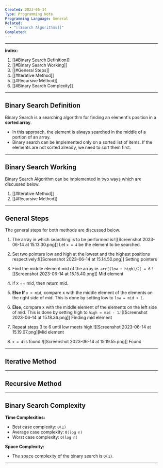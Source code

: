 ```yaml
---
Created: 2023-06-14
Type: Programming Note
Programming Language: General
Related:
  - "[[Search Algorithms]]"
Completed:
---
```

---
**index:**
1. [[#Binary Search Definition]]
2. [[#Binary Search Working]]
3. [[#General Steps]]
4. [[#Iterative Method]]
5. [[#Recursive Method]]
6. [[#Binary Search Complexity]]

---
## Binary Search Definition 
Binary Search is a searching algorithm for finding an element's position in a **sorted array**.

- In this approach, the element is always searched in the middle of a portion of an array.
- Binary search can be implemented only on a sorted list of items. If the elements are not sorted already, we need to sort them first.

---
## Binary Search Working
Binary Search Algorithm can be implemented in two ways which are discussed below.

1. [[#Iterative Method]]
2. [[#Recursive Method]]

---
## General Steps
The general steps for both methods are discussed below.

1. The array in which searching is to be performed is:![[Screenshot 2023-06-14 at 15.13.30.png]]
	 Let `x = 4` be the element to be searched.

2. Set two pointers low and high at the lowest and the highest positions respectively:![[Screenshot 2023-06-14 at 15.14.50.png]]
    Setting pointers

3. Find the middle element mid of the array ie. `arr[(low + high)/2] = 6` ![[Screenshot 2023-06-14 at 15.15.40.png]]
    Mid element
    
4. If x == mid, then return mid. 

5. **Else If** `x > mid`, compare x with the middle element of the elements on the right side of mid. This is done by setting low to `low = mid + 1`.

6. **Else**, compare x with the middle element of the elements on the left side of mid. This is done by setting high to `high = mid - 1`.![[Screenshot 2023-06-14 at 15.18.36.png]]
    Finding mid element
    
7. Repeat steps 3 to 6 until low meets high.![[Screenshot 2023-06-14 at 15.19.07.png]]Mid element

8. `x = 4` is found.![[Screenshot 2023-06-14 at 15.19.55.png]]
	Found

---
## Iterative Method



---
## Recursive Method 



---
## Binary Search Complexity

**Time Complexities:**
- Best case complexity: `O(1)`
- Average case complexity: `O(log n)`
- Worst case complexity: `O(log n)`

**Space Complexity:**
- The space complexity of the binary search is `O(1)`.

---